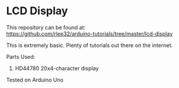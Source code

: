 # LCD Display

This repository can be found at:  
https://github.com/rlee32/arduino-tutorials/tree/master/lcd-display

This is extremely basic. Plenty of tutorials out there on the internet.

Parts Used:  
1. HD44780 20x4-character display  


Tested on Arduino Uno





